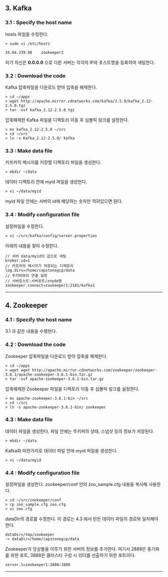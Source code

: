 ## 3. Kafka
### 3.1 : Specify the host name
hosts 파일을 수정한다.
```
> sudo vi /etc/hosts
```
```
34.64.239.98	zookeeper1
```
자기 자신은 **0.0.0.0** 으로 다른 서버는 각각의 IP와 호스트명을 등록하여 세팅한다.
### 3.2 : Download the code
Kafka 압축파일을 다운로드 받아 압축을 해제한다.
```
> cd ~/apps
> wget http://apache.mirror.cdnetworks.com/kafka/2.5.0/kafka_2.12-2.5.0.tgz
> tar -xvf kafka_2.12-2.5.0.tgz
```
압축해제한 Kafka 파일을 디렉토리 이동 후 심볼릭 링크를 설정한다.
```
> mv kafka_2.12-2.5.0 ~/src
> cd ~/src
> ln -s Kafka_2.12-2.5.0/ kafka 
```
### 3.3 : Make data file
카프카의 메시지를 저장할 디렉토리 파일을 생성한다.
```
> mkdir ~/data
```
데이터 디렉토리 안에 myid 파일을 생성한다.
```
> vi ~/data/myid
```
myid 파일 안에는 서버의 id에 해당하는 숫자만 적혀있으면 된다.
### 3.4 : Modify configuration file
설정파일을 수정한다.
```
> vi ~/src/kafka/config/server.properties
```
아래의 내용을 찾아 수정한다.
```
// 서버 data/myid의 값으로 세팅
broker.id=1
// 카프카의 메시지가 저장되는 디렉토리
log.dirs=/home/capstonegcp/data
// 주키퍼와의 연결 설정
// 서버호스트:서버포트/znode명
zookeeper.connect=zookeeper1:2181/kafka1
```
----------
## 4. Zookeeper
### 4.1 : Specify the host name
3.1 과 같은 내용을 수행한다.
### 4.2 : Download the code
Zookeeper 압축파일을 다운로드 받아 압축을 해제한다.
```
> cd ~/apps
> wget wget http://apache.mirror.cdnetworks.com/zookeeper/zookeeper-3.6.1/apache-zookeeper-3.6.1-bin.tar.gz
> tar -xvf apache-zookeeper-3.6.1-bin.tar.gz
```
압축해제한 Zookeeper 파일을 디렉토리 이동 후 심볼릭 링크를 설정한다.
```
> mv apache-zookeeper-3.6.1-bin ~/src
> cd ~/src
> ln -s apache-zookeeper-3.6.1-bin/ zookeeper
```
### 4.3 : Make data file
데이터 파일을 생성한다. 파일 안에는 주키퍼의 상태, 스냅샷 등의 정보가 저장된다.
```
> mkdir ~/data
```
Kafka와 마찬가지로 데이터 파일 안에 myid 파일을 생성한다.
```
> vi ~/data/myid
```
### 4.4 : Modify configuration file
설정파일을 생성한다. zookeeper/conf 안의 zoo_sample.cfg 내용을 복사해 사용한다.
```
> cd ~/src/zookeeper/conf
> cp zoo_sample.cfg zoo.cfg
> vi zoo.cfg
```
dataDir의 경로를 수정한다. 이 경로는 4.3 에서 만든 데이터 파일의 경로와 일치해야 한다.
```
dataDir=/tmp/zookeeper
-> dataDir=/home/capstonegcp/data
```
Zookeeper가 앙상블을 이루기 위한 서버의 정보를 추가한다. 여기서 2888은 동기화를 위한 포트, 3888은 클러스터 구성 시 리더를 선출하기 위한 포트이다.
```
server.1=zookeeper1:2888:3888
```
----------